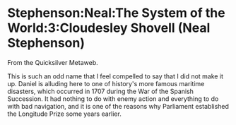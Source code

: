 
# Stephenson:Neal:The System of the World:3:Cloudesley Shovell (Neal Stephenson)

From the Quicksilver Metaweb.

This is such an odd name that I feel compelled to say that I did not make it up. Daniel is alluding here to one of history's more famous maritime disasters, which occurred in 1707 during the War of the Spanish Succession. It had nothing to do with enemy action and everything to do with bad navigation, and it is one of the reasons why Parliament established the Longitude Prize some years earlier.
